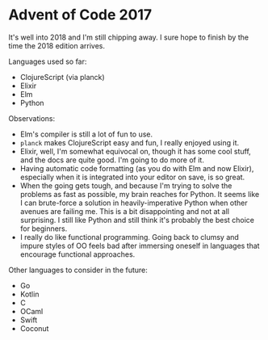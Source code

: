 # Advent of Code 2017

It's well into 2018 and I'm still chipping away. I sure hope to finish by the time
the 2018 edition arrives.

Languages used so far:
* ClojureScript (via planck)
* Elixir
* Elm
* Python

Observations:
* Elm's compiler is still a lot of fun to use.
* `planck` makes ClojureScript easy and fun, I really enjoyed using it.
* Elixir, well, I'm somewhat equivocal on, though it has some cool stuff, and the docs are quite good. I'm going to do more of it.
* Having automatic code formatting (as you do with Elm and now Elixir), especially when it is integrated into your editor on save, is so great.
* When the going gets tough, and because I'm trying to solve the problems as fast as possible, my brain reaches for Python. It seems like I can brute-force a solution in heavily-imperative Python when other avenues are failing me. This is a bit disappointing and not at all surprising. I still like Python and still think it's probably the best choice for beginners.
* I really do like functional programming. Going back to clumsy and impure styles of OO feels bad after immersing oneself in languages that encourage functional approaches.

Other languages to consider in the future:
* Go
* Kotlin
* C
* OCaml
* Swift
* Coconut
